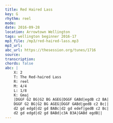 ```yaml
---
title: Red Haired Lass
key: G
rhythm: reel
mode: 
date: 2016-09-28
location: Arrowtown Wellington
tags: wellington beginner 2016-17
mp3_file: /mp3/red-haired-lass.mp3
mp3_url: 
abc_url: https://thesession.org/tunes/1716
source: 
transcription:
chords: false
abc: |
    X: 2
    T: The Red-haired Lass
    R: reel
    M: 4/4
    L: 1/8
    K: Gmaj
    |DGGF G2 BG|G2 BG AGEG|DGGF GABd|egdB c2 BA|
    DGGF G2 BG|G2 BG AGEG|DGGF GABd|gedB c2 Bc||
    d2 gd edgd|d2 gd BABc|d2 gd edef|gedB c2 Bc|
    d2 gd edgd|d2 gd BABd|c3A B3A|GABd egdB||
---
```


